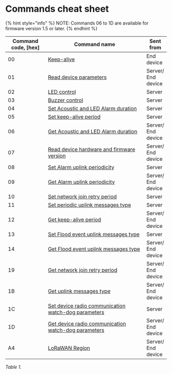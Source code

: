 # Commands cheat sheet

{% hint style="info" %}
NOTE: Commands 06 to 1D are available for firmware version 1.5 or later.
{% endhint %}

<table><thead><tr><th width="125.47863453172121">Command code, [hex]</th><th width="390.6985172981878">Command name</th><th>Sent from</th></tr></thead><tbody><tr><td>00</td><td><a href="keep-alive.md">Keep-alive</a></td><td>End device</td></tr><tr><td>01</td><td><a href="read-device-parameters-command.md">Read device parameters</a></td><td>Server/ End device</td></tr><tr><td>02</td><td><a href="custom-control-of-led-and-acoustic-buzzer.md#led-control">LED control</a></td><td>Server</td></tr><tr><td>03</td><td><a href="custom-control-of-led-and-acoustic-buzzer.md#buzzer-control-command-explanation">Buzzer control</a></td><td>Server</td></tr><tr><td>04</td><td><a href="flood-event-available-configurations.md#set-2">Set Acoustic and LED Alarm duration</a></td><td>Server</td></tr><tr><td>05</td><td><a href="keep-alive.md#set-keep-alive-period">Set keep-alive period</a></td><td>Server</td></tr><tr><td>06</td><td><a href="flood-event-available-configurations.md#get-2">Get Acoustic and LED Alarm duration</a></td><td>Server/ End device</td></tr><tr><td>07</td><td><a href="read-firmware-and-hardware-version.md">Read device hardware and firmware version</a></td><td>Server/ End device</td></tr><tr><td>08</td><td><a href="flood-event-available-configurations.md#set">Set Alarm uplink periodicity</a></td><td>Server</td></tr><tr><td>09</td><td><a href="flood-event-available-configurations.md#get">Get Alarm uplink periodicity</a></td><td>Server/ End device</td></tr><tr><td>10</td><td><a href="network-related-settings.md#set">Set network join retry period</a></td><td>Server</td></tr><tr><td>11</td><td><a href="uplink-types.md#set">Set periodic uplink messages type</a></td><td>Server</td></tr><tr><td>12</td><td><a href="keep-alive.md#get-keep-alive-period">Get keep-alive period</a></td><td>Server/ End device</td></tr><tr><td>13</td><td><a href="flood-event-available-configurations.md#set-1">Set Flood event uplink messages type</a></td><td>Server</td></tr><tr><td>14</td><td><a href="flood-event-available-configurations.md#get-1">Get Flood event uplink messages type</a></td><td>Server/ End device</td></tr><tr><td>19</td><td><a href="network-related-settings.md#get">Get network join retry period</a></td><td>Server/ End device</td></tr><tr><td>1B</td><td><a href="uplink-types.md#get">Get uplink messages type</a></td><td>Server/ End device</td></tr><tr><td>1C</td><td><a href="network-related-settings.md#set-1">Set device radio communication watch-dog parameters</a></td><td>Server</td></tr><tr><td>1D</td><td><a href="network-related-settings.md#get-1">Get device radio communication watch-dog parameters</a></td><td>Server/ End device</td></tr><tr><td>A4</td><td><a href="network-related-settings.md#lorawan-region">LoRaWAN Region</a></td><td>Server/ End device</td></tr></tbody></table>

_Table 1._

